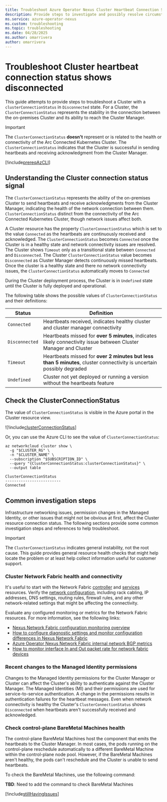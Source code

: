```yaml
---
title: Troubleshoot Azure Operator Nexus Cluster Heartbeat Connection Status shows Disconnected
description: Provide steps to investigate and possibly resolve circumstances that are preventing the Cluster from sending heartbeats to the Cluster Manager.
ms.service: azure-operator-nexus
ms.custom: troubleshooting
ms.topic: troubleshooting
ms.date: 04/28/2025
ms.author: omarrivera
author: omarrivera
---
```


# Troubleshoot Cluster heartbeat connection status shows disconnected

This guide attempts to provide steps to troubleshoot a Cluster with a `clusterConnectionStatus` in `Disconnected` state.
For a Cluster, the `ClusterConnectionStatus` represents the stability in the connection between the on-premises Cluster and its ability to reach the Cluster Manager.

> [!IMPORTANT]
> The `ClusterConnectionStatus` **doesn't** represent or is related to the health or connectivity of the Arc Connected Kubernetes Cluster.
> The `ClusterConnectionStatus` indicates that the Cluster is successful in sending heartbeats and receiving acknowledgment from the Cluster Manager.

[!include[prereqAzCLI](./includes/baremetal-machines/prerequisites-azure-cli-bare-metal-machine-actions.md)]

## Understanding the Cluster connection status signal

The `ClusterConnectionStatus` represents the ability of the on-premises Cluster to send heartbeats and receive acknowledgments from the Cluster Manager, indicating the health of the network connection between them.
`ClusterConnectionStatus` distinct from the connectivity of the Arc Connected Kubernetes Cluster, though network issues affect both.

A Cluster resource has the property `ClusterConnectionStatus` which is set to the value `Connected` as the heartbeats are continuously received and acknowledged.
The `ClusterConnectionStatus` becomes `Connected` once the Cluster is in a healthy state and network connectivity issues are resolved.
The Cluster shows `Timeout` only as a transitional state between `Connected` and `Disconnected`.
The Cluster `ClusterConnectionStatus` value becomes `Disconnected` as Cluster Manager detects continuously missed heartbeats.
Once the cluster is a healthy state and there no network connectivity issues, the `ClusterConnectionStatus` automatically moves to `Connected`

During the Cluster deployment process, the Cluster is in `Undefined` state until the Cluster is fully deployed and operational.

The following table shows the possible values of `ClusterConnectionStatus` and their definitions:

| Status         | Definition                                                                                                            |
|----------------|-----------------------------------------------------------------------------------------------------------------------|
| `Connected`    | Heartbeats received, indicates healthy cluster and cluster manager connectivity                                       |
| `Disconnected` | Heartbeats missed for __over 5 minutes__, indicates likely connectivity issue between Cluster Manager and Cluster     |
| `Timeout`      | Heartbeats missed for __over 2 minutes but less than 5 minutes__, cluster connectivity is uncertain possibly degraded |
| `Undefined`    | Cluster not yet deployed or running a version without the heartbeats feature                                          |

## Check the ClusterConnectionStatus

The value of `ClusterConnectionStatus` is visible in the Azure portal in the Cluster resource view.

![!include[clusterConnectionStatus](./media/troubleshoot-cluster-heartbeat-connection-status/az-portal-cluster-connection-status.png)]

Or, you can use the Azure CLI to see the value of `ClusterConnectionStatus`:

```azurecli
az networkcloud cluster show \
  -g "$CLUSTER_RG" \
  -n "$CLUSTER_NAME" \
  --subscription "$SUBSCRIPTION_ID" \
  --query "{ClusterConnectionStatus:clusterConnectionStatus}" \
  --output table

ClusterConnectionStatus
-------------------------
Connected
```

## Common investigation steps

Infrastructure networking issues, permission changes in the Managed Identity, or other issues that might not be obvious at first, affect the Cluster resource connection status.
The following sections provide some common investigation steps and references to help troubleshoot.

> [!IMPORTANT]
> The `ClusterConnectionStatus` indicates general instability, not the root cause.
> This guide provides general resource health checks that might help locate the problem or at least help collect information useful for customer support.

### Cluster Network Fabric health and connectivity

It's useful to start with the Network Fabric [controller][Network Fabric Controller] and [services][Network Fabric Services] resources.
Verify the [network configuration][How to Configure Network Fabric], including rack cabling, IP addresses, DNS settings, routing rules, firewall rules, and any other network-related settings that might be affecting the connectivity.

[How to Configure Network Fabric]: ./howto-configure-network-fabric.md
[Network Fabric Controller]: ./concepts-network-fabric-controller.md
[Network Fabric Services]: ./concepts-network-fabric-services.md

Evaluate any configured monitoring or metrics for the Network Fabric resources.
For more information, see the following links:

- [Nexus Network Fabric configuration monitoring overview](./concepts-network-fabric-configuration-monitoring.md)
- [How to configure diagnostic settings and monitor configuration differences in Nexus Network Fabric](./howto-configure-diagnostic-settings-monitor-configuration-differences.md)
- [Azure Operator Nexus Network Fabric internal network BGP metrics](./concepts-internal-network-bgp-metrics.md)
- [How to monitor interface In and Out packet rate for network fabric devices](./howto-monitor-interface-packet-rate.md)

### Recent changes to the Managed Identity permissions

Changes to the Managed Identity permissions for the Cluster Manager or Cluster can affect the Cluster's ability to authenticate against the Cluster Manager.
The Managed Identities (MI) and their permissions are used for service-to-service authentication.
A change in the permissions results in authentication failures for the heartbeat messages.
Even when network connectivity is healthy the Cluster's `ClusterConnectionStatus` shows `Disconnected` when heartbeats aren't successfully received and acknowledged.

### Check control-plane BareMetal Machines health

The control-plane BareMetal Machines host the component that emits the heartbeats to the Cluster Manager.
In most cases, the pods running on the control-plane reschedule automatically to a different BareMetal Machine within the control-plane node pool.
However, if the BareMetal Machines aren't healthy, the pods can't reschedule and the Cluster is unable to send heartbeats.

To check the BareMetal Machines, use the following command:

**TBD**: Need to add the command to check BareMetal Machines

[!include[stillHavingIssues](./includes/contact-support.md)]

